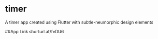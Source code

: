 # timer
A timer app created using Flutter with subtle-neumorphic design elements

##App Link
shorturl.at/fvDU6

